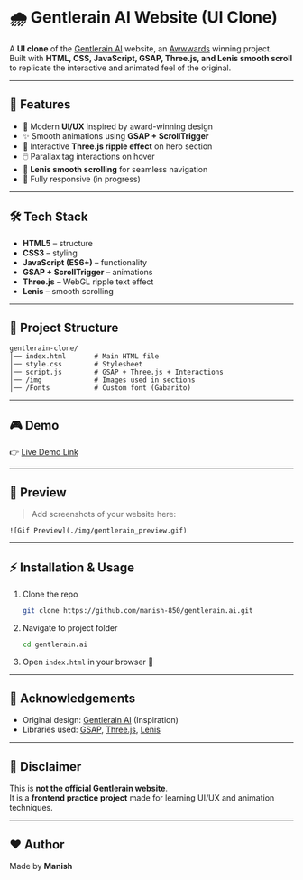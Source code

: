 # 🌧️ Gentlerain AI Website (UI Clone)

A **UI clone** of the [Gentlerain AI](https://www.gentlerain.ai/) website, an [Awwwards](https://www.awwwards.com/) winning project.  
Built with **HTML, CSS, JavaScript, GSAP, Three.js, and Lenis smooth scroll** to replicate the interactive and animated feel of the original.

---

## 🚀 Features

- 🎨 Modern **UI/UX** inspired by award-winning design  
- ✨ Smooth animations using **GSAP + ScrollTrigger**  
- 🎥 Interactive **Three.js ripple effect** on hero section  
- 🖱️ Parallax tag interactions on hover  
- 📜 **Lenis smooth scrolling** for seamless navigation  
- 📱 Fully responsive (in progress)  

---

## 🛠️ Tech Stack

- **HTML5** – structure  
- **CSS3** – styling  
- **JavaScript (ES6+)** – functionality  
- **GSAP + ScrollTrigger** – animations  
- **Three.js** – WebGL ripple text effect  
- **Lenis** – smooth scrolling  

---

## 📂 Project Structure

```
gentlerain-clone/
│── index.html       # Main HTML file
│── style.css        # Stylesheet
│── script.js        # GSAP + Three.js + Interactions
│── /img             # Images used in sections
│── /Fonts           # Custom font (Gabarito)
```

---

## 🎮 Demo

👉 [Live Demo Link](https://manish-850.github.io/gentlerain.ai/)

---

## 📸 Preview

> Add screenshots of your website here:

```
![Gif Preview](./img/gentlerain_preview.gif)
```

---

## ⚡ Installation & Usage

1. Clone the repo  
   ```bash
   git clone https://github.com/manish-850/gentlerain.ai.git
   ```
2. Navigate to project folder  
   ```bash
   cd gentlerain.ai
   ```
3. Open `index.html` in your browser 🚀  

---

## 🙌 Acknowledgements

- Original design: [Gentlerain AI](https://www.gentlerain.ai/) (Inspiration)  
- Libraries used: [GSAP](https://greensock.com/gsap/), [Three.js](https://threejs.org/), [Lenis](https://lenis.studiofreight.com/)  

---

## 📌 Disclaimer

This is **not the official Gentlerain website**.  
It is a **frontend practice project** made for learning UI/UX and animation techniques.  

---

## ❤️ Author

Made by **Manish**
